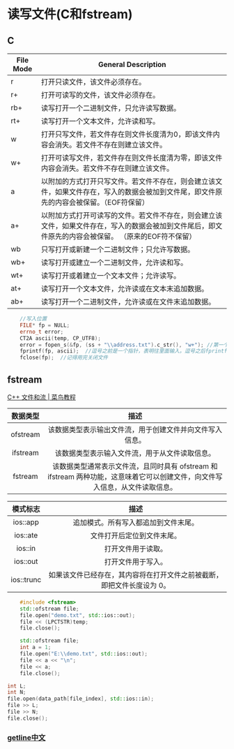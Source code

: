 # 读写文件(C和fstream)

## C
| File Mode | General Description                                                                                                                                  |
| --------- | ---------------------------------------------------------------------------------------------------------------------------------------------------- |
| r         | 打开只读文件，该文件必须存在。                                                                                                                       |
| r+        | 打开可读写的文件，该文件必须存在。                                                                                                                   |
| rb+       | 读写打开一个二进制文件，只允许读写数据。                                                                                                             |
| rt+       | 读写打开一个文本文件，允许读和写。                                                                                                                   |
| w         | 打开只写文件，若文件存在则文件长度清为0，即该文件内容会消失。若文件不存在则建立该文件。                                                              |
| w+        | 打开可读写文件，若文件存在则文件长度清为零，即该文件内容会消失。若文件不存在则建立该文件。                                                           |
| a         | 以附加的方式打开只写文件。若文件不存在，则会建立该文件，如果文件存在，写入的数据会被加到文件尾，即文件原先的内容会被保留。（EOF符保留）              |
| a+        | 以附加方式打开可读写的文件。若文件不存在，则会建立该文件，如果文件存在，写入的数据会被加到文件尾后，即文件原先的内容会被保留。 （原来的EOF符不保留） |
| wb        | 只写打开或新建一个二进制文件；只允许写数据。                                                                                                         |
| wb+       | 读写打开或建立一个二进制文件，允许读和写。                                                                                                           |
| wt+       | 读写打开或着建立一个文本文件；允许读写。                                                                                                             |
| at+       | 读写打开一个文本文件，允许读或在文本末追加数据。                                                                                                     |
| ab+       | 读写打开一个二进制文件，允许读或在文件末追加数据。                                                                                                   |

```cpp
	//写入位置
	FILE* fp = NULL;
	errno_t error;
	CT2A ascii(temp, CP_UTF8);
	error = fopen_s(&fp, (ss + "\\address.txt").c_str(), "w+"); //第一个逗号前是文件位置。逗号之后是打开文件方式
	fprintf(fp, ascii);  //逗号之前是一个指针，表明往里面输入。逗号之后fprintf是往文件里面输入
	fclose(fp);  //记得用完关闭文件
```

## fstream
[C++ 文件和流 | 菜鸟教程](https://www.runoob.com/cplusplus/cpp-files-streams.html)

| 数据类型 |                                                             描述                                                             |
| :------: | :--------------------------------------------------------------------------------------------------------------------------: |
| ofstream |                                   该数据类型表示输出文件流，用于创建文件并向文件写入信息。                                   |
| ifstream |                                        该数据类型表示输入文件流，用于从文件读取信息。                                        |
| fstream  | 该数据类型通常表示文件流，且同时具有 ofstream 和 ifstream 两种功能，这意味着它可以创建文件，向文件写入信息，从文件读取信息。 |

|  模式标志  |                                  描述                                  |
| :--------: | :--------------------------------------------------------------------: |
|  ios::app  |                  追加模式。所有写入都追加到文件末尾。                  |
|  ios::ate  |                       文件打开后定位到文件末尾。                       |
|  ios::in   |                           打开文件用于读取。                           |
|  ios::out  |                           打开文件用于写入。                           |
| ios::trunc | 如果该文件已经存在，其内容将在打开文件之前被截断，即把文件长度设为 0。 |

```cpp
    #include <fstream> 
	std::ofstream file;
	file.open("demo.txt", std::ios::out);
	file << (LPCTSTR)temp;
	file.close();

	std::ofstream file;
    int a = 1;
    file.open("E:\\demo.txt", std::ios::out);
    file << a << "\n";
    file << a;
    file.close();
```

```cpp
int L;
int N;
file.open(data_path[file_index], std::ios::in);
file >> L;
file >> N;
file.close();	
```

### [getline中文](getline中文.md)